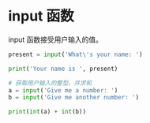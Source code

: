 # input 函数

input 函数接受用户输入的值。

```python
present = input('What\'s your name: ')

print('Your name is ', present)
```


```python
# 获取用户输入的整型，并求和
a = input('Give me a number: ')
b = input('Give me another number: ')

print(int(a) + int(b))
```